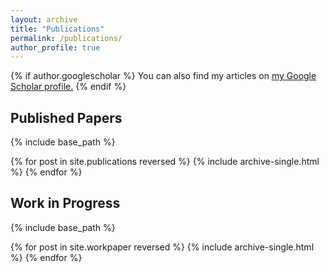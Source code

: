 ```yaml
---
layout: archive
title: "Publications"
permalink: /publications/
author_profile: true
---
```


{% if author.googlescholar %}
  You can also find my articles on <u><a href="{{author.googlescholar}}">my Google Scholar profile</a>.</u>
{% endif %}

## Published Papers

{% include base_path %}

{% for post in site.publications reversed %}
  {% include archive-single.html %}
{% endfor %}

## Work in Progress
{% include base_path %}

{% for post in site.workpaper reversed %}
  {% include archive-single.html %}
{% endfor %}